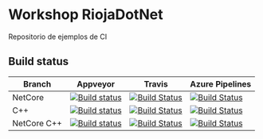 # Workshop RiojaDotNet

Repositorio de ejemplos de CI

## Build status

|Branch|Appveyor|Travis|Azure Pipelines|
|------|--------|------|---------------|
|NetCore|[![Build status](https://ci.appveyor.com/api/projects/status/ru7pkg7sr6aobqf7/branch/netcore?svg=true)](https://ci.appveyor.com/project/kabestrus/workshop-riojadotnet/branch/netcore)|[![Build Status](https://travis-ci.org/JorTurFer/Workshop_RiojaDotNet.svg?branch=NetCore)](https://travis-ci.org/JorTurFer/Workshop_RiojaDotNet)|[![Build Status](https://dev.azure.com/JorTurFer/Workshop_RiojaDotNet/_apis/build/status/NetCore%20CI?branchName=NetCore)](https://dev.azure.com/JorTurFer/Workshop_RiojaDotNet/_build/latest?definitionId=6&branchName=NetCore)|
|C++|[![Build status](https://ci.appveyor.com/api/projects/status/ru7pkg7sr6aobqf7/branch/c++?svg=true)](https://ci.appveyor.com/project/kabestrus/workshop-riojadotnet/branch/c++)|[![Build Status](https://travis-ci.org/JorTurFer/Workshop_RiojaDotNet.svg?branch=C%2B%2B)](https://travis-ci.org/JorTurFer/Workshop_RiojaDotNet)|[![Build Status](https://dev.azure.com/JorTurFer/Workshop_RiojaDotNet/_apis/build/status/7?branchName=C%2B%2B)](https://dev.azure.com/JorTurFer/Workshop_RiojaDotNet/_build/latest?definitionId=7&branchName=C%2B%2B)|
|NetCore C++|[![Build status](https://ci.appveyor.com/api/projects/status/ru7pkg7sr6aobqf7/branch/netcorec++?svg=true)](https://ci.appveyor.com/project/kabestrus/workshop-riojadotnet/branch/netcorec++)|[![Build Status](https://travis-ci.org/JorTurFer/Workshop_RiojaDotNet.svg?branch=NetCoreC%2B%2B)](https://travis-ci.org/JorTurFer/Workshop_RiojaDotNet)|[![Build Status](https://dev.azure.com/JorTurFer/Workshop_RiojaDotNet/_apis/build/status/8?branchName=NetCoreC%2B%2B)](https://dev.azure.com/JorTurFer/Workshop_RiojaDotNet/_build/latest?definitionId=8&branchName=NetCoreC%2B%2B)|

